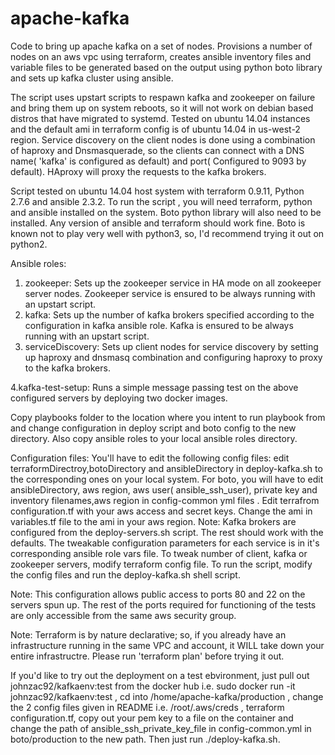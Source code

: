 # apache-kafka
Code to bring up apache kafka on a set of nodes.
Provisions a number of nodes on an aws vpc using terraform, creates ansible inventory files and variable files to be generated based on the output using python boto library and sets up kafka cluster using ansible.

The script uses upstart scripts to respawn kafka and zookeeper on failure and bring them up on system reboots, so it will not work on debian based distros that have migrated to systemd. Tested on ubuntu 14.04 instances and the default ami in terraform config is of ubuntu 14.04 in us-west-2 region. Service discovery on the client nodes is done using a combination of haproxy and Dnsmasquerade, so the clients can connect with a DNS name( 'kafka' is configured as default) and port( Configured to 9093 by default). HAproxy will proxy the requests to the kafka brokers. 

Script tested on ubuntu 14.04 host system with terraform 0.9.11, Python 2.7.6 and ansible 2.3.2.
To run the script , you will need terraform, python and ansible installed on the system. Boto python library will also need to be installed. Any version of ansible and terraform should work fine. Boto is known not to play very well with python3, so, I'd recommend trying it out on python2.

Ansible roles:
1. zookeeper: Sets up the zookeeper service in HA mode on all zookeeper server nodes. Zookeeper service is ensured to be always running with an upstart script.
2. kafka: Sets up the number of kafka brokers specified according to the configuration in kafka ansible role. Kafka is ensured to be always running with an upstart script. 
3. serviceDiscovery: Sets up client nodes for service discovery by setting up haproxy and dnsmasq combination and configuring haproxy to proxy to the kafka brokers.

4.kafka-test-setup: Runs a simple message passing test on the above configured servers by deploying two docker images.

Copy playbooks folder to the location where you intent to run playbook from and change configuration in deploy script and boto config to the new directory. Also copy ansible roles to your local ansible roles directory.

Configuration files:
You'll have to edit the following config files:
edit terraformDirectroy,botoDirectory and ansibleDirectory in deploy-kafka.sh to the corresponding ones on your local system.
For boto, you will have to edit ansibleDirectory, aws region, aws user( ansible_ssh_user), private key and inventory filenames,aws region in config-common yml files .
Edit terrafrom configuration.tf with your aws access and secret keys. Change the ami in variables.tf file to the ami in your aws region.
Note: Kafka brokers are configured from the deploy-servers.sh script.
The rest should work with the defaults.
The tweakable configuration parameters for each service is in it's corresponding ansible role vars file.
To tweak number of client, kafka or zookeeper servers, modify terraform config file.
To run the script, modify the config files and run the deploy-kafka.sh shell script.

Note: This configuration allows public access to ports 80 and 22 on the servers spun up. The rest of the ports required for functioning of the tests are only accessible from the same aws security group.

Note: Terraform is by nature declarative; so, if you already have an infrastructure running in the same VPC and account, it WILL take down your entire infrastructre. Please run 'terraform plan' before trying it out.

If you'd like to try out the deployment on a test ebvironment, just pull out johnzac92/kafkaenv:test from the docker hub i.e. sudo docker run -it johnzac92/kafkaenv:test , cd into /home/apache-kafka/production , change the 2 config files given in README i.e. /root/.aws/creds , terraform configuration.tf, copy out your pem key to a file on the container and change the path of ansible_ssh_private_key_file in config-common.yml in boto/production to the new path. Then just run ./deploy-kafka.sh.


 


